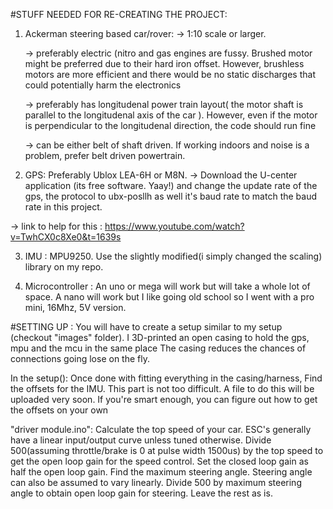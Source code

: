 #STUFF NEEDED FOR RE-CREATING THE PROJECT:

1) Ackerman steering based car/rover:
    -> 1:10 scale or larger.
    
    -> preferably electric (nitro and gas engines are fussy. Brushed motor might be preferred due to their hard iron offset. However, brushless motors are more efficient and there would be no static discharges that could potentially harm the electronics
    
    -> preferably has longitudenal power train layout( the motor shaft is parallel to the longitudenal axis of the car ). However, even if the motor is perpendicular to the longitudenal direction, the code should run fine
    
    -> can be either belt of shaft driven. If working indoors and noise is a problem, prefer belt driven powertrain.
    
2) GPS: Preferably Ublox LEA-6H or M8N. 
  -> Download the U-center application (its free software. Yaay!) and change the update rate of the gps, the protocol to ubx-posllh as well it's baud rate to match the baud rate in this project.
  
  -> link to help for this : https://www.youtube.com/watch?v=TwhCX0c8Xe0&t=1639s
  
3) IMU : MPU9250. Use the slightly modified(i simply changed the scaling) library on my repo.

4) Microcontroller : An uno or mega will work but will take a whole lot of space. A nano will work but I like going old school so I went with a pro mini, 16Mhz, 5V version.

#SETTING UP :
You will have to create a setup similar to my setup (checkout "images" folder). I 3D-printed an open casing to hold the gps, mpu and the mcu in the same place
The casing reduces the chances of connections going lose on the fly.

In the setup():
Once done with fitting everything in the casing/harness, Find the offsets for the IMU. This part is not too difficult. A file to do this will be uploaded very soon. If you're smart enough, you can figure out how to get the offsets on your own

"driver module.ino":
Calculate the top speed of your car. ESC's generally have a linear input/output curve unless tuned otherwise. Divide 500(assuming throttle/brake is 0 at pulse width 1500us) by the top speed to get the open loop gain for the speed control. Set the closed loop gain as half the open loop gain.
Find the maximum steering angle. Steering angle can also be assumed to vary linearly. Divide 500 by maximum steering angle to obtain open loop gain for steering. Leave the rest as is.


  
